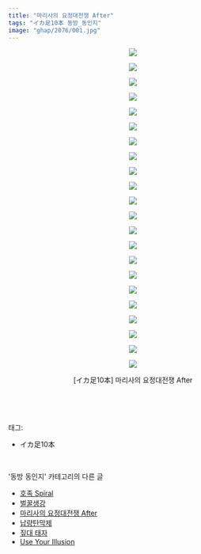 ```yaml
---
title: "마리사의 요정대전쟁 After"
tags: "イカ足10本 동방_동인지"
image: "ghap/2076/001.jpg"
---
```

<div class="article">
<p style="text-align: center; clear: none; float: none;"><img src="{{ site.nasurl }}/ghap/2076/001.jpg"/></p>
<p style="text-align: center; clear: none; float: none;"><img src="{{ site.nasurl }}/ghap/2076/002.jpg"/></p>
<p style="text-align: center; clear: none; float: none;"><img src="{{ site.nasurl }}/ghap/2076/003.jpg"/></p>
<p style="text-align: center; clear: none; float: none;"><img src="{{ site.nasurl }}/ghap/2076/004.jpg"/></p>
<p style="text-align: center; clear: none; float: none;"><img src="{{ site.nasurl }}/ghap/2076/005.jpg"/></p>
<p style="text-align: center; clear: none; float: none;"><img src="{{ site.nasurl }}/ghap/2076/006.jpg"/></p>
<p style="text-align: center; clear: none; float: none;"><img src="{{ site.nasurl }}/ghap/2076/007.jpg"/></p>
<p style="text-align: center; clear: none; float: none;"><img src="{{ site.nasurl }}/ghap/2076/008.jpg"/></p>
<p style="text-align: center; clear: none; float: none;"><img src="{{ site.nasurl }}/ghap/2076/009.jpg"/></p>
<p style="text-align: center; clear: none; float: none;"><img src="{{ site.nasurl }}/ghap/2076/010.jpg"/></p>
<p style="text-align: center; clear: none; float: none;"><img src="{{ site.nasurl }}/ghap/2076/011.jpg"/></p>
<p style="text-align: center; clear: none; float: none;"><img src="{{ site.nasurl }}/ghap/2076/012.jpg"/></p>
<p style="text-align: center; clear: none; float: none;"><img src="{{ site.nasurl }}/ghap/2076/013.jpg"/></p>
<p style="text-align: center; clear: none; float: none;"><img src="{{ site.nasurl }}/ghap/2076/014.jpg"/></p>
<p style="text-align: center; clear: none; float: none;"><img src="{{ site.nasurl }}/ghap/2076/015.jpg"/></p>
<p style="text-align: center; clear: none; float: none;"><img src="{{ site.nasurl }}/ghap/2076/016.jpg"/></p>
<p style="text-align: center; clear: none; float: none;"><img src="{{ site.nasurl }}/ghap/2076/017.jpg"/></p>
<p style="text-align: center; clear: none; float: none;"><img src="{{ site.nasurl }}/ghap/2076/018.jpg"/></p>
<p style="text-align: center; clear: none; float: none;"><img src="{{ site.nasurl }}/ghap/2076/019.jpg"/></p>
<p style="text-align: center; clear: none; float: none;"><img src="{{ site.nasurl }}/ghap/2076/020.jpg"/></p>
<p style="text-align: center; clear: none; float: none;"><img src="{{ site.nasurl }}/ghap/2076/021.jpg"/></p>
<p style="text-align: center; clear: none; float: none;"><img src="{{ site.nasurl }}/ghap/2076/022.jpg"/></p>
<p style="text-align: center; clear: none; float: none;">[イカ足10本] 마리사의 요정대전쟁 After</p>
<p><br/></p>
</div><br/>
<div class="tagTrail">
<p>태그: </p>
<ul>
<li>イカ足10本</li>
</ul>
</div><br/>
<div class="another">
<p>'동방 동인지' 카테고리의 다른 글</p>
<ul>
<li><a href="/2016-09-09-ghap_2078">호족 Spiral</a></li>
<li><a href="/2016-09-09-ghap_2077">벌꿀생강</a></li>
<li><a href="/2016-09-09-ghap_2076">마리사의 요정대전쟁 After</a></li>
<li><a href="/2016-09-09-ghap_2074">납량탄막제</a></li>
<li><a href="/2016-09-09-ghap_2073">짚대 태자</a></li>
<li><a href="/2016-09-09-ghap_2072">Use Your Illusion</a></li>
</ul>
</div><br/>
<div class="cb_module cb_fluid">
<div class="cb_wrt cb_profile">
</div><!-- commentList close -->
</div><br/>
